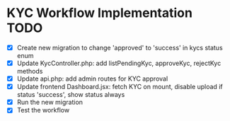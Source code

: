 # KYC Workflow Implementation TODO

- [x] Create new migration to change 'approved' to 'success' in kycs status enum
- [x] Update KycController.php: add listPendingKyc, approveKyc, rejectKyc methods
- [x] Update api.php: add admin routes for KYC approval
- [x] Update frontend Dashboard.jsx: fetch KYC on mount, disable upload if status 'success', show status always
- [x] Run the new migration
- [x] Test the workflow
